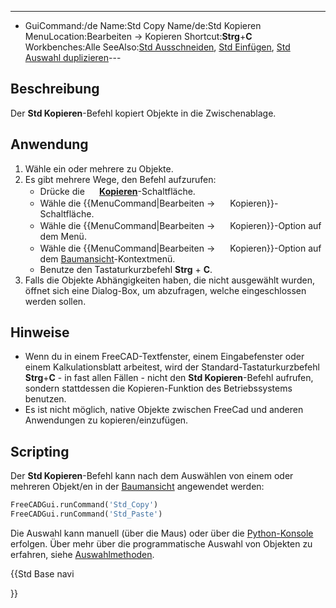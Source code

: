 ---
- GuiCommand:/de
   Name:Std Copy
   Name/de:Std Kopieren
   MenuLocation:Bearbeiten → Kopieren
   Shortcut:**Strg**+**C**
   Workbenches:Alle
   SeeAlso:[Std Ausschneiden](Std_Cut/de.md), [Std Einfügen](Std_Paste/de.md), [Std Auswahl duplizieren](Std_DuplicateSelection/de.md)---

## Beschreibung

Der **Std Kopieren**-Befehl kopiert Objekte in die Zwischenablage.

## Anwendung

1.  Wähle ein oder mehrere zu Objekte.
2.  Es gibt mehrere Wege, den Befehl aufzurufen:
    -   Drücke die **<img src="images/Std_Copy.png" width=16px> [Kopieren](Std_Copy/de.md)**-Schaltfläche.
    -   Wähle die {{MenuCommand|Bearbeiten → <img src="images/Std_Copy.svg" width=16px> Kopieren}}-Schaltfläche.
    -   Wähle die {{MenuCommand|Bearbeiten → <img src="images/Std_Copy.svg" width=16px> Kopieren}}-Option auf dem Menü.
    -   Wähle die {{MenuCommand|Bearbeiten → <img src="images/Std_Copy.svg" width=16px> Kopieren}}-Option auf dem [Baumansicht](Tree_view/de.md)-Kontextmenü.
    -   Benutze den Tastaturkurzbefehl **Strg** + **C**.
3.  Falls die Objekte Abhängigkeiten haben, die nicht ausgewählt wurden, öffnet sich eine Dialog-Box, um abzufragen, welche eingeschlossen werden sollen.

## Hinweise

-   Wenn du in einem FreeCAD-Textfenster, einem Eingabefenster oder einem Kalkulationsblatt arbeitest, wird der Standard-Tastaturkurzbefehl **Strg**+**C** - in fast allen Fällen - nicht den **Std Kopieren**-Befehl aufrufen, sondern stattdessen die Kopieren-Funktion des Betriebssystems benutzen.
-   Es ist nicht möglich, native Objekte zwischen FreeCad und anderen Anwendungen zu kopieren/einzufügen.

## Scripting

Der **Std Kopieren**-Befehl kann nach dem Auswählen von einem oder mehreren Objekt/en in der [Baumansicht](Tree_view/de.md) angewendet werden:


```python
FreeCADGui.runCommand('Std_Copy')
FreeCADGui.runCommand('Std_Paste')
```

Die Auswahl kann manuell (über die Maus) oder über die [Python-Konsole](Python_console.md) erfolgen. Über mehr über die programmatische Auswahl von Objekten zu erfahren, siehe [Auswahlmethoden](Selection_methods/de.md).





{{Std Base navi

}}  
